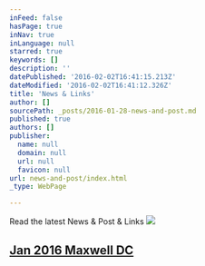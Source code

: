 ```yaml
---
inFeed: false
hasPage: true
inNav: true
inLanguage: null
starred: true
keywords: []
description: ''
datePublished: '2016-02-02T16:41:15.213Z'
dateModified: '2016-02-02T16:41:12.326Z'
title: 'News & Links'
author: []
sourcePath: _posts/2016-01-28-news-and-post.md
published: true
authors: []
publisher:
  name: null
  domain: null
  url: null
  favicon: null
url: news-and-post/index.html
_type: WebPage

---
```

Read the latest News & Post & Links
![](https://s3-us-west-2.amazonaws.com/the-grid-img/p/ce7f8248e9c75142c6d168670f3bcab4a53d460f.png)

## [Jan 2016 Maxwell DC ][0]

[0]: http://www.maxwell.syr.edu/DC/DC_Profiles/Rafael_Cifuentes__16,_IR___ECON__16/